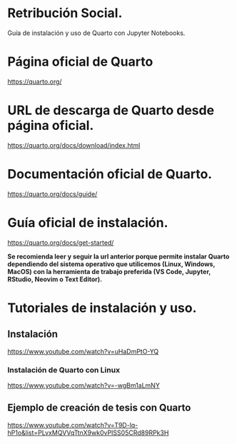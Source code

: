 # Retribución Social.
Guía de instalación y uso de Quarto con Jupyter Notebooks.

# Página oficial de Quarto

https://quarto.org/

# URL de descarga de Quarto desde página oficial.

https://quarto.org/docs/download/index.html

# Documentación oficial de Quarto.

https://quarto.org/docs/guide/

# Guía oficial de instalación.

https://quarto.org/docs/get-started/

**Se recomienda leer y seguir la url anterior porque permite instalar Quarto dependiendo del sistema operativo que utilicemos (Linux, Windows, MacOS) con la herramienta de trabajo preferida (VS Code, Jupyter, RStudio, Neovim o Text Editor).**

# Tutoriales de instalación y uso.

## Instalación

https://www.youtube.com/watch?v=uHaDmPtO-YQ

### Instalación de Quarto con Linux

https://www.youtube.com/watch?v=-wgBm1aLmNY

## Ejemplo de creación de tesis con Quarto

https://www.youtube.com/watch?v=T9D-lq-hP1o&list=PLvxMQVVqTtnX9wk0vPISS05CRd89RPk3H
